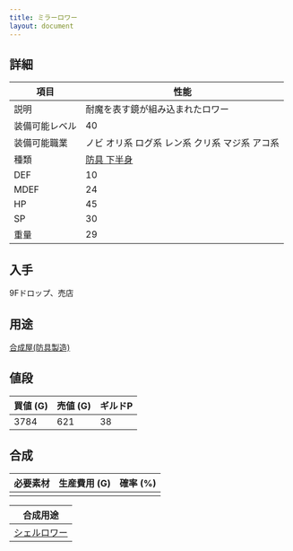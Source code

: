 ```yaml
---
title: ミラーロワー
layout: document
---
```

## 詳細


|項目|性能|
|---|---|
|説明|耐魔を表す鏡が組み込まれたロワー|
|装備可能レベル|40|
|装備可能職業|ノビ オリ系 ログ系 レン系 クリ系 マジ系 アコ系|
|種類|[防具 下半身](防具(下半身))|
|DEF|10|
|MDEF|24|
|HP|45|
|SP|30|
|重量|29|

## 入手

9Fドロップ、売店

## 用途

[合成屋(防具製造)](合成屋(防具製造))

## 値段


|買値 (G)|売値 (G)|ギルドP|
|---|---|---|
|3784|621|38|

## 合成


|必要素材|生産費用 (G)|確率 (%)|
|---|---|---|
||||


|合成用途|
|---|
|[シェルロワー](シェルロワー)|